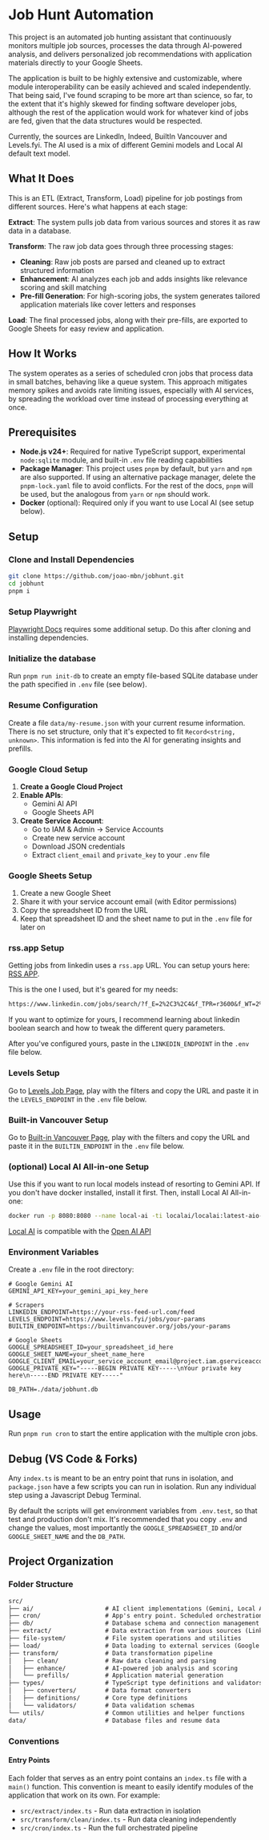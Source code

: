 # Job Hunt Automation

This project is an automated job hunting assistant that continuously monitors multiple job sources, processes the data through AI-powered analysis, and delivers personalized job recommendations with application materials directly to your Google Sheets.

The application is built to be highly extensive and customizable, where module interoperability can be easily achieved and scaled independently. That being said, I've found scraping to be more art than science, so far, to the extent that it's highly skewed for finding software developer jobs, although the rest of the application would work for whatever kind of jobs are fed, given that the data structures would be respected.

Currently, the sources are LinkedIn, Indeed, BuiltIn Vancouver and Levels.fyi. The AI used is a mix of different Gemini models and Local AI default text model.

## What It Does

This is an ETL (Extract, Transform, Load) pipeline for job postings from different sources. Here's what happens at each stage:

**Extract**: The system pulls job data from various sources and stores it as raw data in a database.

**Transform**: The raw job data goes through three processing stages:

- **Cleaning**: Raw job posts are parsed and cleaned up to extract structured information
- **Enhancement**: AI analyzes each job and adds insights like relevance scoring and skill matching
- **Pre-fill Generation**: For high-scoring jobs, the system generates tailored application materials like cover letters and responses

**Load**: The final processed jobs, along with their pre-fills, are exported to Google Sheets for easy review and application.

## How It Works

The system operates as a series of scheduled cron jobs that process data in small batches, behaving like a queue system. This approach mitigates memory spikes and avoids rate limiting issues, especially with AI services, by spreading the workload over time instead of processing everything at once.

## Prerequisites

- **Node.js v24+**: Required for native TypeScript support, experimental `node:sqlite` module, and built-in `.env` file reading capabilities
- **Package Manager**: This project uses `pnpm` by default, but `yarn` and `npm` are also supported. If using an alternative package manager, delete the `pnpm-lock.yaml` file to avoid conflicts. For the rest of the docs, `pnpm` will be used, but the analogous from `yarn` or `npm` should work.
- **Docker** (optional): Required only if you want to use Local AI (see setup below).

## Setup

### Clone and Install Dependencies

```bash
git clone https://github.com/joao-mbn/jobhunt.git
cd jobhunt
pnpm i
```

### Setup Playwright

[Playwright Docs](https://playwright.dev/docs/intro#using-npm-yarn-or-pnpm) requires some additional setup. Do this after cloning and installing dependencies.

### Initialize the database

Run `pnpm run init-db` to create an empty file-based SQLite database under the path specified in `.env` file (see below).

### Resume Configuration

Create a file `data/my-resume.json` with your current resume information. There is no set structure, only that it's expected to fit `Record<string, unknown>`. This information is fed into the AI for generating insights and prefills.

### Google Cloud Setup

1. **Create a Google Cloud Project**
2. **Enable APIs**:
   - Gemini AI API
   - Google Sheets API
3. **Create Service Account**:
   - Go to IAM & Admin → Service Accounts
   - Create new service account
   - Download JSON credentials
   - Extract `client_email` and `private_key` to your `.env` file

### Google Sheets Setup

1. Create a new Google Sheet
2. Share it with your service account email (with Editor permissions)
3. Copy the spreadsheet ID from the URL
4. Keep that spreadsheet ID and the sheet name to put in the `.env` file for later on

### rss.app Setup

Getting jobs from linkedin uses a `rss.app` URL. You can setup yours here: [RSS APP](https://rss.app/new-rss-feed/linkedin).

This is the one I used, but it's geared for my needs:

```txt
https://www.linkedin.com/jobs/search/?f_E=2%2C3%2C4&f_TPR=r3600&f_WT=2%2C3&geoId=90009553&keywords=(%22full%20stack%22%20OR%20%22full-stack%22%20OR%20%22fullstack%22%20OR%20%22software%20engineer%22%20OR%20%22backend%22%20OR%20%22frontend%22)%20AND%20(React%20OR%20%22Next.js%22%20OR%20Node%20OR%20Vue%20OR%20Golang%20OR%20GO%20OR%20%22C%23%22%20OR%20%22C%20Sharp%22%20OR%20%22SQL%22%20OR%20Express%20OR%20Postgres%20OR%20Postgresql%20OR%20GraphQL)&origin=JOB_SEARCH_PAGE_SEARCH_BUTTON&refresh=true&sortBy=R&spellCorrectionEnabled=true
```

If you want to optimize for yours, I recommend learning about linkedin boolean search and how to tweak the different query parameters.

After you've configured yours, paste in the `LINKEDIN_ENDPOINT` in the `.env` file below.

### Levels Setup

Go to [Levels Job Page](https://www.levels.fyi/jobs), play with the filters and copy the URL and paste it in the `LEVELS_ENDPOINT` in the `.env` file below.

### Built-in Vancouver Setup

Go to [Built-in Vancouver Page](https://builtinvancouver.org/jobs/), play with the filters and copy the URL and paste it in the `BUILTIN_ENDPOINT` in the `.env` file below.

### (optional) Local AI All-in-one Setup

Use this if you want to run local models instead of resorting to Gemini API. If you don't have
docker installed, install it first. Then, install Local AI All-in-one:

```sh
docker run -p 8080:8080 --name local-ai -ti localai/localai:latest-aio-cpu
```

[Local AI](https://localai.io/basics/try/) is compatible with the
[Open AI API](https://platform.openai.com/docs/api-reference/introduction)

### Environment Variables

Create a `.env` file in the root directory:

```env
# Google Gemini AI
GEMINI_API_KEY=your_gemini_api_key_here

# Scrapers
LINKEDIN_ENDPOINT=https://your-rss-feed-url.com/feed
LEVELS_ENDPOINT=https://www.levels.fyi/jobs/your-params
BUILTIN_ENDPOINT=https://builtinvancouver.org/jobs/your-params

# Google Sheets
GOOGLE_SPREADSHEET_ID=your_spreadsheet_id_here
GOOGLE_SHEET_NAME=your_sheet_name_here
GOOGLE_CLIENT_EMAIL=your_service_account_email@project.iam.gserviceaccount.com
GOOGLE_PRIVATE_KEY="-----BEGIN PRIVATE KEY-----\nYour private key here\n-----END PRIVATE KEY-----"

DB_PATH=./data/jobhunt.db
```

## Usage

Run `pnpm run cron` to start the entire application with the multiple cron jobs.

## Debug (VS Code & Forks)

Any `index.ts` is meant to be an entry point that runs in isolation, and `package.json` have a few scripts you can run in isolation. Run any individual step using a Javascript Debug Terminal.

By default the scripts will get environment variables from `.env.test`, so that test and production don't mix. It's recommended that you copy `.env` and change the values, most importantly the `GOOGLE_SPREADSHEET_ID` and/or `GOOGLE_SHEET_NAME` and the `DB_PATH`.

## Project Organization

### Folder Structure

```txt
src/
├── ai/                    # AI client implementations (Gemini, Local AI)
├── cron/                  # App's entry point. Scheduled orchestration and cron management
├── db/                    # Database schema and connection management
├── extract/               # Data extraction from various sources (Linkedin, Levels, etc.)
├── file-system/           # File system operations and utilities
├── load/                  # Data loading to external services (Google Sheets)
├── transform/             # Data transformation pipeline
│   ├── clean/             # Raw data cleaning and parsing
│   ├── enhance/           # AI-powered job analysis and scoring
│   └── prefills/          # Application material generation
├── types/                 # TypeScript type definitions and validators
│   ├── converters/        # Data format converters
│   ├── definitions/       # Core type definitions
│   └── validators/        # Data validation schemas
└── utils/                 # Common utilities and helper functions
data/                      # Database files and resume data
```

### Conventions

#### Entry Points

Each folder that serves as an entry point contains an `index.ts` file with a `main()` function. This convention is meant to easily identify modules of the application that work on its own. For example:

- `src/extract/index.ts` - Run data extraction in isolation
- `src/transform/clean/index.ts` - Run data cleaning independently
- `src/cron/index.ts` - Run the full orchestrated pipeline
